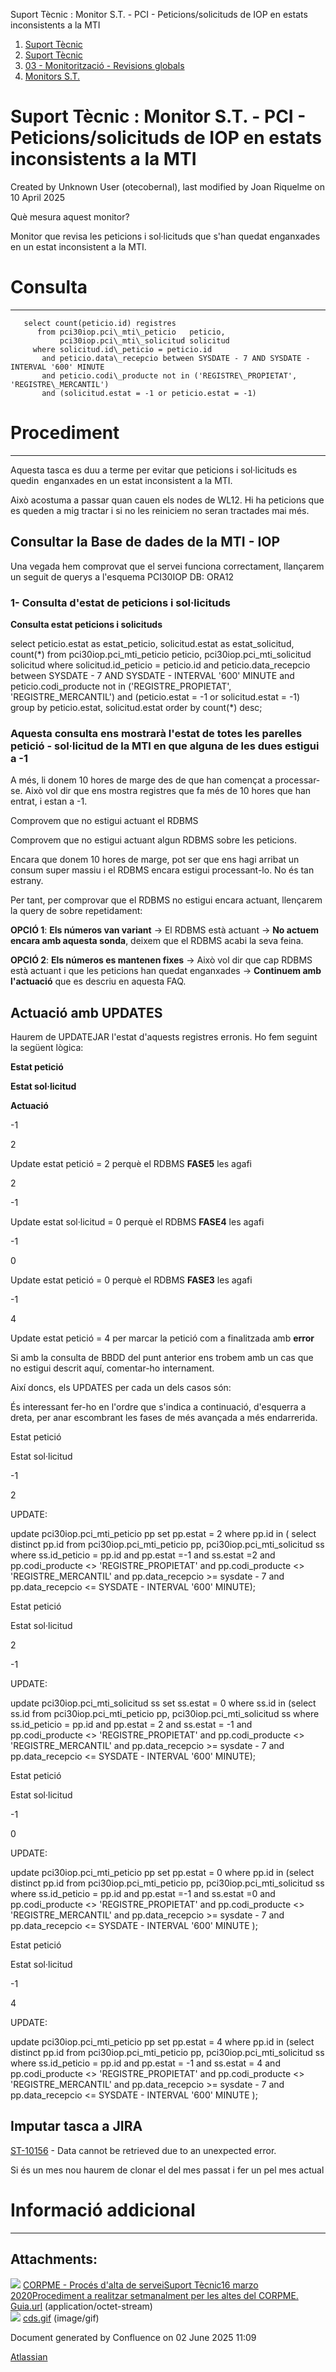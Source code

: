 Suport Tècnic : Monitor S.T. - PCI - Peticions/solicituds de IOP en estats inconsistents a la MTI  

1.  [Suport Tècnic](index.md)
2.  [Suport Tècnic](13893782.md)
3.  [03 - Monitorització - Revisions globals](26313327.md)
4.  [Monitors S.T.](Monitors-S.T._41522177.md)

Suport Tècnic : Monitor S.T. - PCI - Peticions/solicituds de IOP en estats inconsistents a la MTI
=================================================================================================

Created by Unknown User (otecobernal), last modified by Joan Riquelme on 10 April 2025

Què mesura aquest monitor?

Monitor que revisa les peticions i sol·licituds que s'han quedat enganxades en un estat inconsistent a la MTI.

**Consulta**
============

* * *

       select count(peticio.id) registres
          from pci30iop.pci\_mti\_peticio   peticio,
               pci30iop.pci\_mti\_solicitud solicitud
         where solicitud.id\_peticio = peticio.id
           and peticio.data\_recepcio between SYSDATE - 7 AND SYSDATE - INTERVAL '600' MINUTE
           and peticio.codi\_producte not in ('REGISTRE\_PROPIETAT', 'REGISTRE\_MERCANTIL')
           and (solicitud.estat = -1 or peticio.estat = -1)

**Procediment**
===============

* * *

Aquesta tasca es duu a terme per evitar que peticions i sol·licituds es quedin  enganxades en un estat inconsistent a la MTI.

Això acostuma a passar quan cauen els nodes de WL12. Hi ha peticions que es queden a mig tractar i si no les reiniciem no seran tractades mai més.

Consultar la Base de dades de la MTI - IOP
------------------------------------------

Una vegada hem comprovat que el servei funciona correctament, llançarem un seguit de querys a l'esquema PCI30IOP DB: ORA12

### 1- Consulta d'estat de peticions i sol·licituds 

**Consulta estat peticions i solicituds**

select peticio.estat as estat\_peticio, solicitud.estat as estat\_solicitud, count(\*)
  from pci30iop.pci\_mti\_peticio peticio, pci30iop.pci\_mti\_solicitud solicitud
 where solicitud.id\_peticio = peticio.id
   and peticio.data\_recepcio between SYSDATE - 7 AND SYSDATE - INTERVAL '600' MINUTE
   and peticio.codi\_producte not in ('REGISTRE\_PROPIETAT', 'REGISTRE\_MERCANTIL') 
   and (peticio.estat = -1 or solicitud.estat = -1)
 group by peticio.estat, solicitud.estat
 order by count(\*) desc;

  

### Aquesta consulta ens mostrarà l'estat de totes les parelles petició - sol·licitud de la MTI en que alguna de les dues estigui a -1

A més, li donem 10 hores de marge des de que han començat a processar-se. Això vol dir que ens mostra registres que fa més de 10 hores que han entrat, i estan a -1.

  

Comprovem que no estigui actuant el RDBMS

Comprovem que no estigui actuant algun RDBMS sobre les peticions.

Encara que donem 10 hores de marge, pot ser que ens hagi arribat un consum super massiu i el RDBMS encara estigui processant-lo. No és tan estrany.

Per tant, per comprovar que el RDBMS no estigui encara actuant, llençarem la query de sobre repetidament:

**OPCIÓ 1**: **Els números van variant** → El RDBMS està actuant → **No actuem encara amb aquesta sonda**, deixem que el RDBMS acabi la seva feina.

**OPCIÓ 2**: **Els números es mantenen fixes** → Això vol dir que cap RDBMS està actuant i que les peticions han quedat enganxades → **Continuem amb l'actuació** que es descriu en aquesta FAQ.

  

Actuació amb UPDATES
--------------------

Haurem de UPDATEJAR l'estat d'aquests registres erronis. Ho fem seguint la següent lògica:

**Estat petició**

**Estat sol·licitud**

**Actuació**

\-1

2

Update estat petició = 2 perquè el RDBMS **FASE5** les agafi

2

\-1

Update estat sol·licitud = 0 perquè el RDBMS **FASE4** les agafi

\-1

0

Update estat petició = 0 perquè el RDBMS **FASE3** les agafi

\-1

4

Update estat petició = 4 per marcar la petició com a finalitzada amb **error**

Si amb la consulta de BBDD del punt anterior ens trobem amb un cas que no estigui descrit aquí, comentar-ho internament.

  

Així doncs, els UPDATES per cada un dels casos són:

És interessant fer-ho en l'ordre que s'indica a continuació, d'esquerra a dreta, per anar escombrant les fases de més avançada a més endarrerida.

Estat petició

Estat sol·licitud

\-1

2

UPDATE: 

update pci30iop.pci\_mti\_peticio pp
set pp.estat = 2
where pp.id in (
select distinct pp.id
from pci30iop.pci\_mti\_peticio pp, pci30iop.pci\_mti\_solicitud ss
where ss.id\_peticio = pp.id
and pp.estat =-1
and ss.estat =2
and pp.codi\_producte <> 'REGISTRE\_PROPIETAT'
and pp.codi\_producte <> 'REGISTRE\_MERCANTIL'
and pp.data\_recepcio >= sysdate - 7
and pp.data\_recepcio <= SYSDATE - INTERVAL '600' MINUTE);

Estat petició

Estat sol·licitud

2

\-1

UPDATE: 

update pci30iop.pci\_mti\_solicitud ss
set ss.estat = 0
where ss.id in
(select ss.id
from pci30iop.pci\_mti\_peticio pp, pci30iop.pci\_mti\_solicitud ss
where ss.id\_peticio = pp.id
and pp.estat = 2
and ss.estat = -1
and pp.codi\_producte <> 'REGISTRE\_PROPIETAT'
and pp.codi\_producte <> 'REGISTRE\_MERCANTIL'
and pp.data\_recepcio >= sysdate - 7
and pp.data\_recepcio <= SYSDATE - INTERVAL '600' MINUTE);

Estat petició

Estat sol·licitud

\-1

0

UPDATE: 

update pci30iop.pci\_mti\_peticio pp
set pp.estat = 0
where pp.id in (select distinct pp.id
from pci30iop.pci\_mti\_peticio pp, pci30iop.pci\_mti\_solicitud ss
where ss.id\_peticio = pp.id
and pp.estat =-1
and ss.estat =0
and pp.codi\_producte <> 'REGISTRE\_PROPIETAT'
and pp.codi\_producte <> 'REGISTRE\_MERCANTIL'
and pp.data\_recepcio >= sysdate - 7
and pp.data\_recepcio <= SYSDATE - INTERVAL '600' MINUTE
);

Estat petició

Estat sol·licitud

\-1

4

UPDATE: 

update pci30iop.pci\_mti\_peticio pp
set pp.estat = 4
where pp.id in (select distinct pp.id
from pci30iop.pci\_mti\_peticio pp, pci30iop.pci\_mti\_solicitud ss
where ss.id\_peticio = pp.id
and pp.estat = -1
and ss.estat = 4
and pp.codi\_producte <> 'REGISTRE\_PROPIETAT'
and pp.codi\_producte <> 'REGISTRE\_MERCANTIL'
and pp.data\_recepcio >= sysdate - 7
and pp.data\_recepcio <= SYSDATE - INTERVAL '600' MINUTE
);

Imputar tasca a JIRA
--------------------

[ST-10156](https://contacte.aoc.cat/browse/ST-10156?src=confmacro) - Data cannot be retrieved due to an unexpected error.  

Si és un mes nou haurem de clonar el del mes passat i fer un pel mes actual

  

**Informació addicional**
=========================

* * *

  

  

Attachments:
------------

![](images/icons/bullet_blue.gif) [CORPME - Procés d'alta de serveiSuport Tècnic16 marzo 2020Procediment a realitzar setmanalment per les altes del CORPME. Guia.url](attachments/64979263/64979264.url) (application/octet-stream)  
![](images/icons/bullet_blue.gif) [cds.gif](attachments/64979263/64979265.gif) (image/gif)  

Document generated by Confluence on 02 June 2025 11:09

[Atlassian](http://www.atlassian.com/)